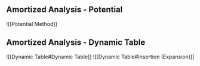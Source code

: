 ## Amortized Analysis - Potential
![[Potential Method]]
## Amortized Analysis - Dynamic Table
![[Dynamic Table#Dynamic Table]]
![[Dynamic Table#Insertion (Expansion)]]